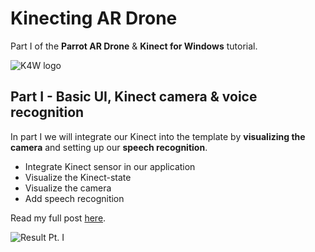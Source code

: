 Kinecting AR Drone
===========
Part I of the **Parrot AR Drone** & **Kinect for Windows** tutorial. 

![K4W logo](http://www.kinectingforwindows.com/wp-content/themes/twentyten/images/headers/logo.jpg)

## Part I - Basic UI, Kinect camera & voice recognition ##
In part I we will integrate our Kinect into the template by **visualizing the camera** and setting up our **speech recognition**.

- Integrate Kinect sensor in our application
- Visualize the Kinect-state
- Visualize the camera
- Add speech recognition

Read my full post [here](http://www.kinectingforwindows.com/2013/12/01/kinecting-ar-drone-pt-i-basic-ui-kinect-camera-voice-recognition/).

![Result Pt. I](http://www.kinectingforwindows.com/wp-content/uploads/2013/11/part_I_result-1024x588.png)